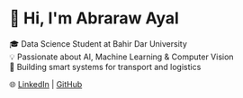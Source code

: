 # 👋 Hi, I'm Abraraw Ayal  

🎓 Data Science Student at Bahir Dar University  
💡 Passionate about AI, Machine Learning & Computer Vision  
🚀 Building smart systems for transport and logistics  

🌐 [LinkedIn](https://www.linkedin.com/in/Abree1234) | [GitHub](https://github.com/Abre1234)
